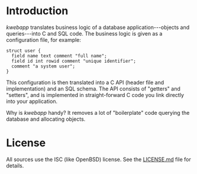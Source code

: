 # Introduction

*kwebapp* translates business logic of a database application---objects
and queries---into C and SQL code.  The business logic is given as a
configuration file, for example:

```
struct user {
  field name text comment "full name";
  field id int rowid comment "unique identifier";
  comment "a system user";
}
```

This configuration is then translated into a C API (header file and
implementation) and an SQL schema.  The API consists of "getters" and
"setters", and is implemented in straight-forward C code you link
directly into your application.

Why is *kwebapp* handy?  It removes a lot of "boilerplate" code querying
the database and allocating objects.

# License

All sources use the ISC (like OpenBSD) license.
See the [LICENSE.md](LICENSE.md) file for details.
